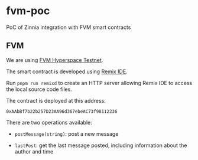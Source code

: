 # fvm-poc

PoC of Zinnia integration with FVM smart contracts

## FVM

We are using
[FVM Hyperspace Testnet](https://github.com/filecoin-project/testnet-hyperspace).

The smart contract is developed using
[Remix IDE](https://docs.filecoin.io/smart-contracts/developing-contracts/remix/).

Run `pnpm run remixd` to create an HTTP server allowing Remix IDE to access the
local source code files.

The contract is deployed at this address:

```
0xAAbBf7b22b257D23AA96d367ebeAC73f98112236
```

There are two operations available:

-   `postMessage(string)`: post a new message

-   `lastPost`: get the last message posted, including information about the
    author and time
